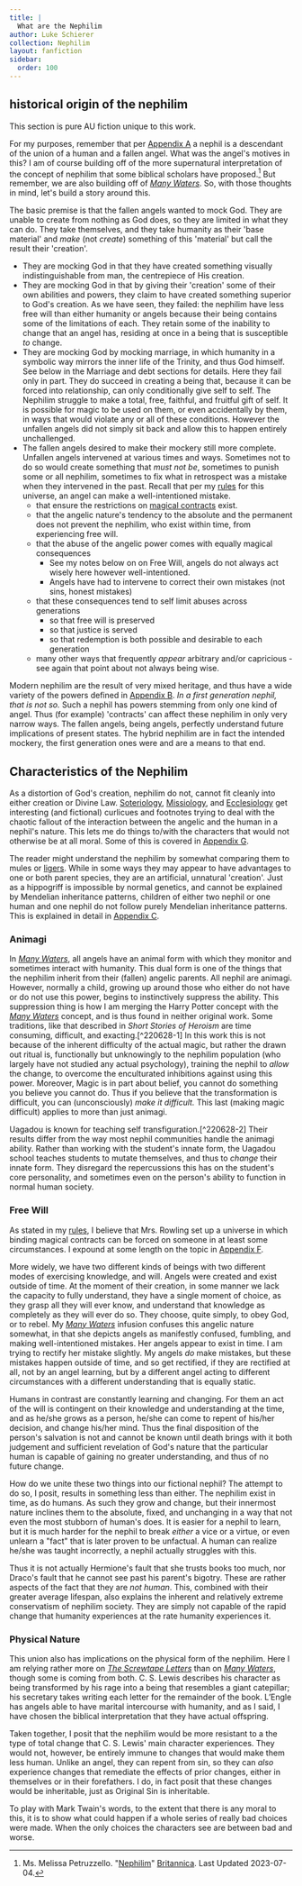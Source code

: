 ```yaml
---
title: |
  What are the Nephilim
author: Luke Schierer
collection: Nephilim
layout: fanfiction
sidebar:
  order: 100
---
```


## historical origin of the nephilim

This section is pure AU fiction unique to this work.

For my purposes, remember that per [Appendix A][AA] a nephil is a descendant of the union
of a human and a fallen angel.  What was the angel's motives in this?  I am of course
building off of the more supernatural interpretation of the concept of nephilim that
some biblical scholars have proposed.[^230714-1]  But remember, we are also building off
of _[Many Waters][MW]_.  So, with those thoughts in mind, let's build a story around
this.

The basic premise is that the fallen angels wanted to mock God.  They are unable to
create from nothing as God does, so they are limited in what they can do.  They
take themselves, and they take humanity as their 'base material' and *make* (not
*create*) something of this 'material' but call the result their 'creation'.

* They are mocking God in that they have created something visually indistinguishable
  from man, the centrepiece of His creation.
* They are mocking God in that by giving their 'creation' some of their own abilities
  and powers, they claim to have created something superior to God's creation.  As we
  have seen, they failed: the nephilim have less free will than either humanity or
  angels because their being contains some of the limitations of each. They retain
  some of the inability to change that an angel has, residing at once in a being that
  is susceptible *to* change.
* They are mocking God by mocking marriage, in which humanity in a symbolic way
  mirrors the inner life of the Trinity, and thus God himself.  See below in the
  Marriage and debt sections for details. Here they fail only in part.  They do
  succeed in creating a being that, because it can be forced into relationship,
  can only conditionally give self to self.  The Nephilim struggle to make a total,
  free, faithful, and fruitful gift of self.  It is possible for magic to be used on
  them, or even accidentally by them, in ways that would violate any or all of these
  conditions.  However the unfallen angels did not simply sit back and allow this to
  happen entirely unchallenged.
* The fallen angels desired to make their mockery still more complete.  Unfallen angels
  intervened at various times and ways.  Sometimes not to do so would create something
  that *must not be*, sometimes to punish some or all nephilim, sometimes to fix what
  in retrospect was a mistake when they intervened in the past. Recall that per my [rules][AA]
  for this universe, an angel can make a well-intentioned mistake.
    * that ensure the restrictions on [magical contracts][AF] exist.
    * that the angelic nature's tendency to the absolute and the permanent does not prevent
      the nephilim, who exist within time, from experiencing free will.
    * that the abuse of the angelic power comes with equally magical consequences
        * See my notes below on on Free Will, angels do not always act wisely here however well-intentioned.
        * Angels have had to intervene to correct their own mistakes (not sins, honest mistakes)
    * that these consequences tend to self limit abuses across generations
        * so that free will is preserved
        * so that justice is served
        * so that redemption is both possible and desirable to each generation
    * many other ways that frequently *appear* arbitrary and/or capricious - see again that point about not always being wise.

Modern nephilim are the result of very mixed heritage, and thus have a wide variety
of the powers defined in [Appendix B][AB].  *In a first generation nephil, that is not
so.*  Such a nephil has powers stemming from only one kind of angel.  Thus (for example)
'contracts' can affect these nephilim in only very narrow ways.  The fallen angels, being angels,
perfectly understand future implications of present states.  The hybrid nephilim are
in fact the intended mockery, the first generation ones were and are a means to that end.

[^230714-1]: Ms. Melissa Petruzzello. "[Nephilim]" [Britannica]. Last Updated 2023-07-04.

[Nephilim]: <https://www.britannica.com/topic/Nephilim>

[Britannica]: <https://www.britannica.com>

[MW]: <https://en.wikipedia.org/wiki/Many_Waters>

## Characteristics of the Nephilim

As a distortion of God's creation, nephilim do not, cannot fit cleanly into
either creation or Divine Law. [Soteriology][WP1], [Missiology][WP2], and
[Ecclesiology][WP3] get interesting (and fictional) curlicues and footnotes
trying to deal with the chaotic fallout of the interaction between the
angelic and the human in a nephil's nature.  This lets me do things to/with
the characters that would not otherwise be at all moral.  Some of this is
covered in [Appendix G][AG].

The reader might understand the nephilim by somewhat comparing them to mules or
[ligers].  While in some ways they may appear to have advantages to one or both
parent species, they are an artificial, unnatural 'creation'.   Just as a
hippogriff is impossible by normal genetics, and cannot be explained by Mendelian
inheritance patterns, children of either two nephil or one human and one nephil
do not follow purely Mendelian inheritance patterns.  This is explained in detail
in [Appendix C][AC].

### Animagi

In _[Many Waters][MW]_, all angels have an animal form with which they monitor and
sometimes interact with humanity.  This dual form is one of the things that the
nephilim inherit from their (fallen) angelic parents.  All nephil are animagi.
However, normally a child, growing up around those who either do not have or do
not use this power, begins to instinctively suppress the ability. This suppression
thing is how I am merging the Harry Potter concept with the _[Many Waters][MW]_
concept, and is thus found in neither original work.  Some traditions, like that
described in _Short Stories of Heroism_ are time consuming, difficult, and
exacting.[^220628-1]  In this work this is not because of the inherent difficulty
of the actual magic, but rather the drawn out ritual is, functionally but
unknowingly to the nephilim population (who largely have not studied any actual
psychology), training the nephil to *allow* the change, to overcome the
enculturated inhibitions against using this power.  Moreover, Magic is in part
about belief, you cannot do something you believe you cannot do.  Thus if you
believe that the transformation is difficult, you can (unconsciously) *make it
difficult.*   This last (making magic difficult) applies to more than just
animagi.

Uagadou is known for teaching self transfiguration.[^220628-2]  Their results
differ from the way most nephil communities handle the animagi ability.  Rather
than working with the student's innate form, the Uagadou school teaches
students to mutate themselves, and thus to *change* their innate form.  They
disregard the repercussions this has on the student's core personality, and
sometimes even on the person's ability to function in normal human society.

### Free Will

As stated in my [rules][AA], I believe that Mrs. Rowling set up a universe in
which binding magical contracts can be forced on someone in at least some
circumstances.  I expound at some length on the topic in [Appendix F][AF].

More widely, we have two different kinds of beings with two different modes of
exercising knowledge, and will.  Angels were created and exist outside of time.
At the moment of their creation, in some manner we lack the capacity to fully
understand, they have a single moment of choice, as they grasp all they will
ever know, and understand that knowledge as completely as they will ever do so.
They choose, quite simply, to obey God, or to rebel.  My _[Many Waters][MW]_
infusion confuses this angelic nature somewhat, in that she depicts angels as
manifestly confused, fumbling, and making well-intentioned mistakes.  Her angels
appear to exist in time.  I am trying to rectify her mistake slightly.  My angels
*do* make mistakes, but these mistakes happen outside of time, and so get rectified,
if they are rectified at all, not by an angel learning, but by a different angel
acting to different circumstances with a different understanding that is equally
static.

Humans in contrast are constantly learning and changing.  For them an act of the
will is contingent on their knowledge and understanding at the time, and as he/she
grows as a person, he/she can come to repent of his/her decision, and change
his/her mind.  Thus the final disposition of the person's salvation is not and
cannot be known until death brings with it both judgement and sufficient revelation
of God's nature that the particular human is capable of gaining no greater
understanding, and thus of no future change.

How do we unite these two things into our fictional nephil?  The attempt to do so,
I posit, results in something less than either.  The nephilim exist in time,
as do humans.  As such they grow and change, but their innermost nature inclines
them to the absolute, fixed, and unchanging in a way that not even the most
stubborn of human's does.  It is easier for a nephil to learn, but it is much
harder for the nephil to break *either* a vice or a virtue, or even unlearn a
"fact" that is later proven to be unfactual.  A human can realize he/she was
taught incorrectly, a nephil actually struggles with this.

Thus it is not actually Hermione's fault that she trusts books too much, nor
Draco's fault that he cannot see past his parent's bigotry.  These are rather
aspects of the fact that they are *not human*.  This, combined with their
greater average lifespan, also explains the inherent and relatively extreme
conservatism of nephilim society.  They are simply not capable of the rapid
change that humanity experiences at the rate humanity experiences it.

### Physical Nature

This union also has implications on the physical form of the nephilim.  Here
I am relying rather more on _[The Screwtape Letters][TSL]_ than on _[Many
Waters][MW]_, though some is coming from both.  C. S. Lewis describes his
character as being transformed by his rage into a being that resembles a giant
catepillar; his secretary takes writing each letter for the remainder of the
book.  L’Engle has angels able to have marital intercourse with humanity, and
as I said, I have chosen the biblical interpretation that they have actual
offspring.

Taken together, I posit that the nephilim would be more resistant to a the type
of total change that C. S. Lewis' main character experiences.  They would not,
however, be entirely immune to changes that would make them less human.  Unlike
an angel, they can repent from sin, so they can *also* experience changes that
remediate the effects of prior changes, either in themselves or in their
forefathers.  I do, in fact posit that these changes would be inheritable, just
as Original Sin is inheritable.



To play with Mark Twain's words, to the extent that there is any moral to this,
it is to show what could happen if a whole series of really bad choices were
made.  When the only choices the characters see are between bad and worse.

[ligers]: <https://en.wikipedia.org/wiki/ligers>

[MW]: <https://en.wikipedia.org/wiki/Many_Waters>

[TSL]: <https://archive.org/details/in.ernet.dli.2015.86985>

[WP1]: <https://en.wikipedia.org/wiki/Soteriology>

[WP2]: <https://en.wikipedia.org/wiki/Missiology>

[WP3]: <https://en.wikipedia.org/wiki/Ecclesiology>

[AA]: <../Appendix_A/>

[AB]: <../Appendix_B/>

[AC]: <../Appendix_C/>

[AD]: <../Appendix_D/>

[AE]: <../Appendix_E/>

[AF]: <../Appendix_F/>

[AG]: <../Appendix_G/>

[AH]: <../Appendix_H/>

[Appendix I]: <../Appendix_I/>
